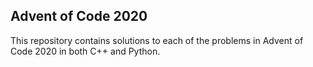 ## Advent of Code 2020 ##

This repository contains solutions to each of the problems in Advent of Code 2020 in both C++ and Python.
